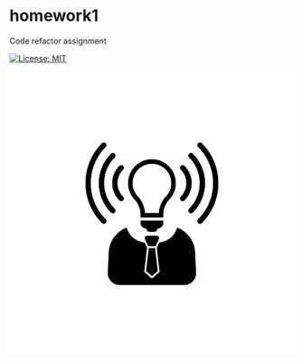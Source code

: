# homework1
Code refactor assignment

[![License: MIT](https://img.shields.io/badge/License-MIT-yellow.svg)](./License.txt)

![alt text](./assets/images/brand-awareness.png)